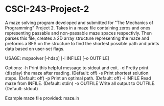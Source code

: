 # CSCI-243-Project-2
A maze solving program developed and submitted for "The Mechanics of Programming" Project 2.
Takes in a maze file containing zeros and ones representing passable and non-passable maze spaces respectivly.
Then parses this file, creates a 2D array structure representing the maze and preforms a BFS on the structure to
find the shortest possible path and prints data based on user-set flags.

USAGE:
mopsolver [-hdsp] [-i INFILE] [-o OUTFILE]

Options:
        -h      Print this helpful message to stdout and exit.
        -d      Pretty print (display) the maze after reading.  (Default: off)
        -s      Print shortest solution steps.        		(Default: off)
        -p      Print an optimal path.                		(Default: off)
        -i INFILE       Read maze from INFILE.        		(Default: stdin)
        -o OUTFILE      Write all output to OUTFILE.  		(Default: stdout)
        
Example maze file provided: maze.in
